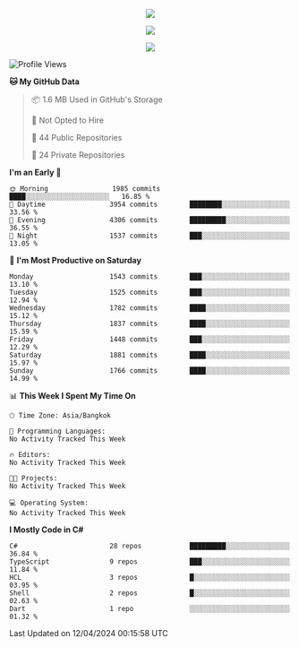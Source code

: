 <p align="center">
  <a href="say-hi.gif"> 
    <img align="center" src="say-hi.gif"/>
  </a>
</p>
<p align="center">
  <a href="https://github.com/htthinh1999">
    <img align="center" src="https://github-readme-stats-kappa-pink.vercel.app/api?username=htthinh1999&show_icons=true&count_private=true&theme=dracula"/>
  </a>
</p>
<p align="center">
  <a href="https://github.com/htthinh1999">
    <img src="https://github-readme-stats-kappa-pink.vercel.app/api/top-langs/?username=htthinh1999&layout=compact&langs_count=6&count_private=true&hide=tsql,hlsl,glsl,shaderlab&theme=dracula"/>
  </a>
</p>

<!--START_SECTION:waka-->
![Profile Views](http://img.shields.io/badge/Profile%20Views-1-blue)

**🐱 My GitHub Data** 

> 📦 1.6 MB Used in GitHub's Storage 
 > 
> 🚫 Not Opted to Hire
 > 
> 📜 44 Public Repositories 
 > 
> 🔑 24 Private Repositories 
 > 
**I'm an Early 🐤** 

```text
🌞 Morning                1985 commits        ████░░░░░░░░░░░░░░░░░░░░░   16.85 % 
🌆 Daytime                3954 commits        ████████░░░░░░░░░░░░░░░░░   33.56 % 
🌃 Evening                4306 commits        █████████░░░░░░░░░░░░░░░░   36.55 % 
🌙 Night                  1537 commits        ███░░░░░░░░░░░░░░░░░░░░░░   13.05 % 
```
📅 **I'm Most Productive on Saturday** 

```text
Monday                   1543 commits        ███░░░░░░░░░░░░░░░░░░░░░░   13.10 % 
Tuesday                  1525 commits        ███░░░░░░░░░░░░░░░░░░░░░░   12.94 % 
Wednesday                1782 commits        ████░░░░░░░░░░░░░░░░░░░░░   15.12 % 
Thursday                 1837 commits        ████░░░░░░░░░░░░░░░░░░░░░   15.59 % 
Friday                   1448 commits        ███░░░░░░░░░░░░░░░░░░░░░░   12.29 % 
Saturday                 1881 commits        ████░░░░░░░░░░░░░░░░░░░░░   15.97 % 
Sunday                   1766 commits        ████░░░░░░░░░░░░░░░░░░░░░   14.99 % 
```


📊 **This Week I Spent My Time On** 

```text
🕑︎ Time Zone: Asia/Bangkok

💬 Programming Languages: 
No Activity Tracked This Week

🔥 Editors: 
No Activity Tracked This Week

🐱‍💻 Projects: 
No Activity Tracked This Week

💻 Operating System: 
No Activity Tracked This Week
```

**I Mostly Code in C#** 

```text
C#                       28 repos            █████████░░░░░░░░░░░░░░░░   36.84 % 
TypeScript               9 repos             ███░░░░░░░░░░░░░░░░░░░░░░   11.84 % 
HCL                      3 repos             █░░░░░░░░░░░░░░░░░░░░░░░░   03.95 % 
Shell                    2 repos             █░░░░░░░░░░░░░░░░░░░░░░░░   02.63 % 
Dart                     1 repo              ░░░░░░░░░░░░░░░░░░░░░░░░░   01.32 % 
```




 Last Updated on 12/04/2024 00:15:58 UTC
<!--END_SECTION:waka-->
